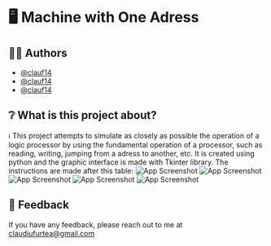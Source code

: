 
# 🖥️ Machine with One Adress




## 👨‍🎓 Authors

- [@clauf14](https://www.github.com/clauf14)
- [@clauf14](https://www.github.com/clauf14)
- [@clauf14](https://www.github.com/clauf14)


## ❔ What is this project about?
ℹ️ This project attempts to simulate as closely as possible the operation of a logic processor by using the fundamental operation of a processor, such as reading, writing, jumping from a adress to another, etc. It is created using python and the graphic interface is made with Tkinter library. The instructions are made after this table: 
![App Screenshot](https://i.imgur.com/cgXcA9N.png)
![App Screenshot](https://i.imgur.com/jjnFY9F.png)
![App Screenshot](https://i.imgur.com/kfwFB28.png)
![App Screenshot](https://i.imgur.com/x1gLpmf.png)
![App Screenshot](https://i.imgur.com/nmTt8gt.png)


## 🙏 Feedback

If you have any feedback, please reach out to me at claudiufurtea@gmail.com

